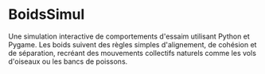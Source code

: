 # BoidsSimul
Une simulation interactive de comportements d'essaim utilisant Python et Pygame. Les boids suivent des règles simples d'alignement, de cohésion et de séparation, recréant des mouvements collectifs naturels comme les vols d'oiseaux ou les bancs de poissons.
